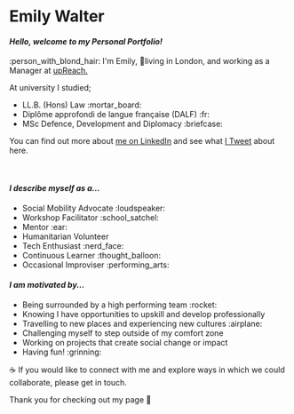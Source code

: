 <html>
  <head>
    <h1><strong>Emily Walter</strong></h1>
  </head>
  
  <body>
  <h4><em>Hello, welcome to my Personal Portfolio!</em></h4> 
   
   :person_with_blond_hair: I'm Emily,
   :round_pushpin:living in London,
   and working as a Manager at <a href="https://www.upreach.org.uk">upReach.</a> 
   <br>
   <p>At university I studied;
      <ul>
        <li> LL.B. (Hons) Law :mortar_board: </li>
      <li> Diplôme approfondi de langue française (DALF) :fr:</li>
      <li> MSc Defence, Development and Diplomacy :briefcase:</li>
  </ul>
      You can find out more about <a href="https://www.linkedin.com/in/emjwalter/">me on LinkedIn</a> and see what <a href="https://twitter.com/emjwalter">I Tweet</a> about here.
   </p>
   
<br>    
<h4><em>I describe myself as a...</em></h4>
<ul>
  <li>Social Mobility Advocate :loudspeaker: </li>
  <li>Workshop Facilitator :school_satchel:</li>
  <li>Mentor :ear:</li>
  <li>Humanitarian Volunteer </li>
  <li>Tech Enthusiast :nerd_face:</li>
  <li>Continuous Learner :thought_balloon:</li> 
  <li>Occasional Improviser :performing_arts:</li>
</ul>   

<h4><em>I am motivated by...</em></h4>
<ul>
  <li>Being surrounded by a high performing team :rocket:</li>
  <li>Knowing I have opportunities to upskill and develop professionally</li>
  <li>Travelling to new places and experiencing new cultures :airplane:</li>
  <li>Challenging myself to step outside of my comfort zone </li>
  <li>Working on projects that create social change or impact</li>
  <li>Having fun! :grinning:</li> 
</ul> 

:coffee: If you would like to connect with me and explore ways in which we could collaborate, please get in touch.

Thank you for checking out my page :yellow_heart:

  </body>
</html>
